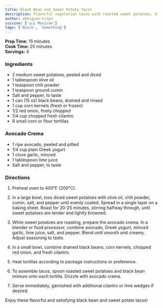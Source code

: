 ```yaml
---
title: Black Bean and Sweet Potato Tacos
description: Flavorful vegetarian tacos with roasted sweet potatoes, black beans, and a zesty avocado crema.
author: abhigyan-trips
cuisine: ['🇲🇽 Mexican']
tags: ['Quick', 'Something']
---
```


**Prep Time:** 15 minutes  
**Cook Time:** 25 minutes  
**Servings:** 4

### Ingredients

- 2 medium sweet potatoes, peeled and diced
- 1 tablespoon olive oil
- 1 teaspoon chili powder
- 1 teaspoon ground cumin
- Salt and pepper, to taste
- 1 can (15 oz) black beans, drained and rinsed
- 1 cup corn kernels (fresh or frozen)
- 1/2 red onion, finely chopped
- 1/4 cup chopped fresh cilantro
- 8 small corn or flour tortillas

### Avocado Crema

- 1 ripe avocado, peeled and pitted
- 1/4 cup plain Greek yogurt
- 1 clove garlic, minced
- 1 tablespoon lime juice
- Salt and pepper, to taste

### Directions

1. Preheat oven to 400°F (200°C).

2. In a large bowl, toss diced sweet potatoes with olive oil, chili powder, cumin, salt, and pepper until evenly coated. Spread in a single layer on a baking sheet. Roast for 20-25 minutes, stirring halfway through, until sweet potatoes are tender and lightly browned.

3. While sweet potatoes are roasting, prepare the avocado crema. In a blender or food processor, combine avocado, Greek yogurt, minced garlic, lime juice, salt, and pepper. Blend until smooth and creamy. Adjust seasoning to taste.

4. In a small bowl, combine drained black beans, corn kernels, chopped red onion, and fresh cilantro.

5. Heat tortillas according to package instructions or preference.

6. To assemble tacos, spoon roasted sweet potatoes and black bean mixture onto each tortilla. Drizzle with avocado crema.

7. Serve immediately, garnished with additional cilantro or lime wedges if desired.

Enjoy these flavorful and satisfying black bean and sweet potato tacos!
